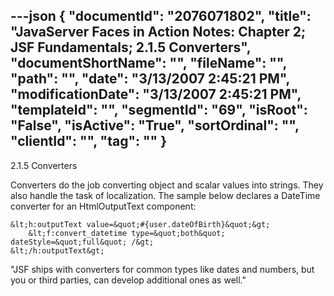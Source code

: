 ---json
{
  "documentId": "2076071802",
  "title": "JavaServer Faces in Action Notes: Chapter 2; JSF Fundamentals; 2.1.5 Converters",
  "documentShortName": "",
  "fileName": "",
  "path": "",
  "date": "3/13/2007 2:45:21 PM",
  "modificationDate": "3/13/2007 2:45:21 PM",
  "templateId": "",
  "segmentId": "69",
  "isRoot": "False",
  "isActive": "True",
  "sortOrdinal": "",
  "clientId": "",
  "tag": ""
}
---

2.1.5 Converters

Converters do the job converting object and scalar values into strings. They also handle the task of localization. The sample below declares a DateTime converter for an HtmlOutputText component:

    &lt;h:outputText value=&quot;#{user.dateOfBirth}&quot;&gt;
        &lt;f:convert_datetime type=&quot;both&quot; dateStyle=&quot;full&quot; /&gt;
    &lt;/h:outputText&gt;

&quot;JSF ships with converters for common types like dates and numbers, but you or third parties, can develop additional ones as well.&quot;
